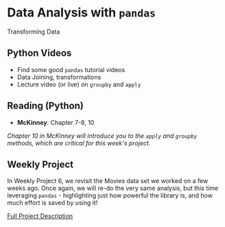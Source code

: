 # Data Analysis with `pandas`

Transforming Data

## Python Videos
- Find some good `pandas` tutorial videos
- Data Joining, transformations
- Lecture video (or live) on `groupby` and `apply`

## Reading (Python)
- **McKinney**:  Chapter 7-8, 10

*Chapter 10 in McKinney will introduce you to the `apply` and `groupby` methods, which are critical for this week's project.*

## Weekly Project
In Weekly Project 6, we revisit the Movies data set we worked on a few weeks ago.  Once again, we will re-do the very same analysis, but this time leveraging `pandas` - highlighting just how powerful the library is, and how much effort is saved by using it!

[Full Project Description](https://github.com/scottfrees/cmps530-wp6)

